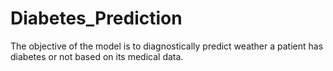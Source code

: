 # Diabetes_Prediction
The objective of the model is to diagnostically predict weather a patient has diabetes or not based on its medical data.
